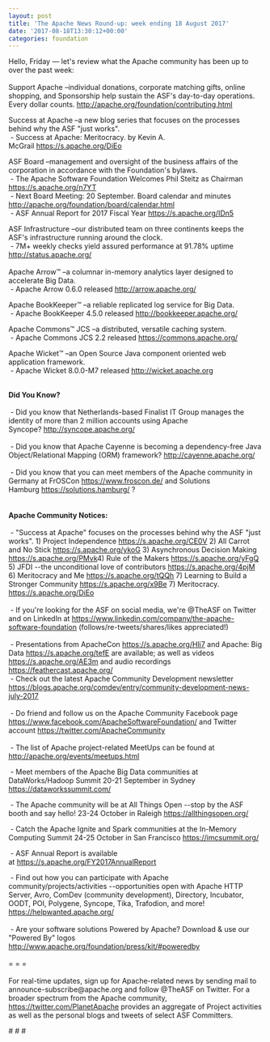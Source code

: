 ```yaml
---
layout: post
title: 'The Apache News Round-up: week ending 18 August 2017'
date: '2017-08-18T13:30:12+00:00'
categories: foundation
---
```

<div>Hello, Friday — let's review what the Apache community has been up to over the past week:</div> 
  <div><br /></div> 
  <div>Support Apache –individual donations, corporate matching gifts, online shopping, and Sponsorship help sustain the ASF's day-to-day operations. Every dollar counts. <a href="http://apache.org/foundation/contributing.html">http://apache.org/foundation/contributing.html</a></div> 
  <p>Success at Apache&nbsp;–a new blog series that focuses on the processes behind why the ASF &quot;just works&quot;.<br />&nbsp;- Success at Apache: Meritocracy. by Kevin A. McGrail&nbsp;<a href="https://s.apache.org/DiEo">https://s.apache.org/DiEo</a></p> 
  <div> 
    <p>ASF Board –management and oversight of the business affairs of the corporation in accordance with the Foundation's bylaws.<br />&nbsp;-&nbsp;The Apache Software Foundation Welcomes Phil Steitz as Chairman <a href="https://s.apache.org/n7YT">https://s.apache.org/n7YT</a><br />&nbsp;- Next Board Meeting: 20 September. Board calendar and minutes <a href="http://apache.org/foundation/board/calendar.html">http://apache.org/foundation/board/calendar.html</a><br />&nbsp;- ASF Annual Report for 2017 Fiscal Year <a href="https://s.apache.org/IDn5">https://s.apache.org/IDn5</a></p> 
  </div> 
  <div>ASF Infrastructure –our distributed team on three continents keeps the ASF's infrastructure running around the clock.</div> 
  <div>&nbsp;- 7M+ weekly checks yield assured performance at 91.78% uptime <a href="https://pulsar.incubator.apache.org/">http://status.apache.org/</a></div> 
  <div><br /></div> 
  <div>Apache Arrow™ –a columnar in-memory analytics layer designed to accelerate Big Data.<br />&nbsp;- Apache Arrow 0.6.0 released&nbsp;<a href="http://arrow.apache.org/">http://arrow.apache.org/</a></div> 
  <div> 
    <p>Apache BookKeeper™ –a reliable replicated log service for Big Data.<br />&nbsp;- Apache BookKeeper 4.5.0 released&nbsp;<a href="http://bookkeeper.apache.org/">http://bookkeeper.apache.org/</a></p> 
    <p>Apache Commons™ JCS –a distributed, versatile caching system.<br />&nbsp;- Apache Commons JCS 2.2 released&nbsp;<a href="https://commons.apache.org/">https://commons.apache.org/</a></p> 
  </div> 
  <div> 
    <div> </div> 
    <p>Apache Wicket™ –an Open Source Java component oriented web application framework.<br />&nbsp;- Apache Wicket 8.0.0-M7 released&nbsp;<a href="http://wicket.apache.org">http://wicket.apache.org</a></p> 
    <div><br /></div> 
  </div> 
  <div><strong>Did You Know?</strong></div> 
  <div><br /></div> 
  <div>&nbsp;- Did you know that Netherlands-based Finalist IT Group manages the identity of more than 2 million accounts using Apache Syncope?&nbsp;<a href="http://syncope.apache.org/">http://syncope.apache.org/</a></div> 
  <div><br /></div> 
  <div>&nbsp;- Did you know that Apache Cayenne is becoming a dependency-free Java Object/Relational Mapping (ORM) framework?&nbsp;<a href="http://cayenne.apache.org/">http://cayenne.apache.org/</a></div> 
  <div><br /></div> 
  <div>&nbsp;- Did you know that you can meet members of the Apache community in Germany at FrOSCon <a href="https://www.froscon.de/">https://www.froscon.de/</a> and Solutions Hamburg&nbsp;<a href="https://solutions.hamburg/">https://solutions.hamburg/</a>&nbsp;?</div> 
  <div><br /></div> 
  <div><br /></div> 
  <div><strong>Apache Community Notices:</strong></div> 
  <div><br /></div> 
  <div>&nbsp;- &quot;Success at Apache&quot; focuses on the processes behind why the ASF &quot;just works&quot;. 1) Project Independence <a href="https://s.apache.org/CE0V">https://s.apache.org/CE0V</a> 2) All Carrot and No Stick <a href="https://s.apache.org/ykoG">https://s.apache.org/ykoG</a> 3) Asynchronous Decision Making <a href="https://s.apache.org/PMvk%20">https://s.apache.org/PMvk</a>4) Rule of the Makers <a href="https://s.apache.org/yFgQ">https://s.apache.org/yFgQ</a> 5) JFDI --the unconditional love of contributors <a href="https://s.apache.org/4pjM">https://s.apache.org/4pjM</a> 6) Meritocracy and Me <a href="https://s.apache.org/tQQh">https://s.apache.org/tQQh</a> 7) Learning to Build a Stronger Community <a href="https://s.apache.org/x9Be">https://s.apache.org/x9Be</a>&nbsp;7) Meritocracy. <a href="https://s.apache.org/DiEo">https://s.apache.org/DiEo</a> </div> 
  <div><br /></div> 
  <div>&nbsp;- If you're looking for the ASF on social media, we're @TheASF on Twitter and on LinkedIn at <a href="https://www.linkedin.com/company/the-apache-software-foundation">https://www.linkedin.com/company/the-apache-software-foundation</a> (follows/re-tweets/shares/likes appreciated!)</div> 
  <div><br /></div> 
  <div>&nbsp;- Presentations from ApacheCon <a href="https://s.apache.org/Hli7">https://s.apache.org/Hli7</a> and Apache: Big Data <a href="https://s.apache.org/tefE">https://s.apache.org/tefE</a> are available; as well as videos <a href="https://s.apache.org/AE3m">https://s.apache.org/AE3m</a> and audio recordings <a href="https://feathercast.apache.org/">https://feathercast.apache.org/</a></div> 
  <div>&nbsp;- Check out the latest Apache Community Development newsletter <a href="https://blogs.apache.org/comdev/entry/community-development-news-july-2017">https://blogs.apache.org/comdev/entry/community-development-news-july-2017</a></div> 
  <div><br /></div> 
  <div>&nbsp;- Do friend and follow us on the Apache Community Facebook page <a href="https://www.facebook.com/ApacheSoftwareFoundation/">https://www.facebook.com/ApacheSoftwareFoundation/</a> and Twitter account <a href="https://twitter.com/ApacheCommunity">https://twitter.com/ApacheCommunity</a></div> 
  <div><br /></div> 
  <div>&nbsp;- The list of Apache project-related MeetUps can be found at <a href="https://twitter.com/ApacheCommunity">http://apache.org/events/meetups.html</a></div> 
  <div> 
    <p>&nbsp;- Meet members of the Apache Big Data communities at DataWorks/Hadoop Summit 20-21 September in Sydney <a href="https://dataworkssummit.com/">https://dataworkssummit.com/</a></p> 
  </div> 
  <div> 
    <p>&nbsp;- The Apache community will be at All Things Open --stop by the ASF booth and say hello! 23-24 October in Raleigh&nbsp;<a href="https://allthingsopen.org/">https://allthingsopen.org/</a></p> 
    <p>&nbsp;- Catch the Apache Ignite and Spark communities at the In-Memory Computing Summit 24-25 October in San Francisco <a href="https://imcsummit.org/">https://imcsummit.org/</a></p> 
  </div> 
  <p>&nbsp;- ASF Annual Report is available at&nbsp;<a href="https://s.apache.org/FY2017AnnualReport">https://s.apache.org/FY2017AnnualReport</a></p> 
  <div>&nbsp;- Find out how you can participate with Apache community/projects/activities --opportunities open with Apache HTTP Server, Avro, ComDev (community development), Directory, Incubator, OODT, POI, Polygene, Syncope, Tika, Trafodion, and more! <a href="https://helpwanted.apache.org/">https://helpwanted.apache.org/</a></div> 
  <div><br /></div> 
  <div>&nbsp;- Are your software solutions Powered by Apache? Download &amp; use our &quot;Powered By&quot; logos <a href="http://www.apache.org/foundation/press/kit/#poweredby">http://www.apache.org/foundation/press/kit/#poweredby</a></div> 
  <div><br /></div> 
  <div>= = =</div> 
  <div><br /></div> 
  <div>For real-time updates, sign up for Apache-related news by sending mail to announce-subscribe@apache.org and follow @TheASF on Twitter. For a broader spectrum from the Apache community, <a href="https://twitter.com/PlanetApache">https://twitter.com/PlanetApache</a> provides an aggregate of Project activities as well as the personal blogs and tweets of select ASF Committers.</div> 
  <p># # #</p>
